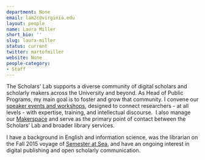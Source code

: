 ```yaml
---
department: None
email: lam2c@virginia.edu
layout: people
name: Laura Miller
short_bio: ''
slug: laura-miller
status: current
twitter: martofmiller
website: None
people-category:
- Staff
---
```


The Scholars' Lab supports a diverse community of digital scholars and scholarly makers across the University and beyond. As Head of Public Programs, my main goal is to foster and grow that community. I convene our [speaker events and workshops](http://scholarslab.org/events/), designed to connect researchers - at all levels - with expertise, training, and intellectual discourse.  I also manage our [Makerspace](http://scholarslab.org/makerspace/) and serve as the primary point of contact between the Scholars’ Lab and broader library services.

I have a background in English and information science, was the librarian on the Fall 2015 voyage of [Semester at Sea](http://www.semesteratsea.org/), and have an ongoing interest in digital publishing and open scholarly communication.


